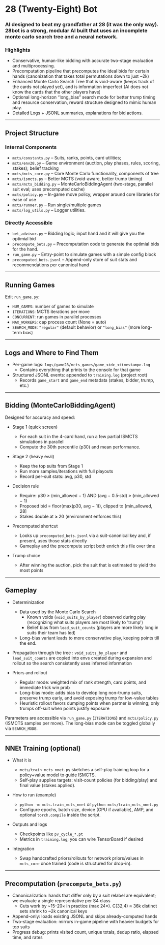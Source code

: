 # 28 (Twenty-Eight) Bot

### AI designed to beat my grandfather at 28 (it was the only way). 28bot is a strong, modular AI built that uses an incomplete monte carlo search tree and a neural network.

### Highlights
- Conservative, human-like bidding with accurate two-stage evaluation and multiprocessing.
- Precomputation pipeline that precomputes the ideal bids for certain hands (canonization that takes total permutations down to just ~2k)
- Enhanced Monte Carlo Search Tree that is void-aware (keeps track of the cards not played yet), and is information imperfect (AI does not know the cards that the other players have)
- Optional long-horizon “long_bias” search mode for better trump timing and resource conservation, reward structure designed to mimic human play.
- Detailed Logs + JSONL summaries, explanations for bid actions.
---


## Project Structure
### Internal Components
- `mcts/constants.py` – Suits, ranks, points, card utilities;
- `mcts/env28.py` – Game environment (auction, play phases, rules, scoring, stakes); belief tracking
- `mcts/mcts_core.py` – Core Monte Carlo functionality, components of tree
- `mcts/ismcts.py` – Better MCTS (void-aware, better trump timing)
- `mcts/mcts_bidding.py` – MonteCarloBiddingAgent (two-stage, parallel suit eval; uses precomputed cache)
- `mcts/policy.py` – In-game move policy, wrapper around core libraries for ease of use
- `mcts/runner.py` – Run single/multiple games
- `mcts/log_utils.py` – Logger utilities.

### Directly Accessible
- `bet_advisor.py` – Bidding logic; input hand and it will give you the optimial bid
- `precompute_bets.py` – Precomputation code to generate the optimial bids for the hand.
- `run_game.py` – Entry-point to simulate games with a simple config block
- `precomputed_bets.jsonl` – Append-only store of suit stats and recommendations per canonical hand
---

## Running Games
Edit `run_game.py`:
- `NUM_GAMES`: number of games to simulate
- `ITERATIONS`: MCTS iterations per move
- `CONCURRENT`: run games in parallel processes
- `MAX_WORKERS`: cap process count (None = auto)
- `SEARCH_MODE`: `"regular"` (default behavior) or  `"long_bias"` (more long-term bias)
---

## Logs and Where to Find Them
- Per-game logs: `logs/game28/mcts_games/game_<id>_<timestamp>.log`
  - Contains everything that prints to the console for that game
- Structured JSONL events: appended to `training.log` (project root)
  - Records `game_start` and `game_end` metadata (stakes, bidder, trump, etc.)
---

## Bidding (MonteCarloBiddingAgent)

Designed for accuracy and speed:

- Stage 1 (quick screen)
  - For each suit in the 4-card hand, run a few partial ISMCTS simulations in parallel
  - Compute the 30th percentile (p30) and mean performance.

- Stage 2 (heavy eval)
  - Keep the top suits from Stage 1
  - Run more samples/iterations with full playouts
  - Record per-suit stats: avg, p30, std

- Decision rule
  - Require: p30 ≥ (min_allowed − 1) AND (avg − 0.5·std) ≥ (min_allowed − 1)
  - Proposed bid = floor(max(p30, avg − 1)), clipped to [min_allowed, 28]
  - Stakes double at ≥ 20 (environment enforces this)

- Precomputed shortcut
  - Looks up `precomputed_bets.jsonl` via a suit-canonical key and, if present, uses those stats directly
  - Gameplay and the precompute script both enrich this file over time

- Trump choice
  - After winning the auction, pick the suit that is estimated to yield the most points
---

## Gameplay
- Determinization
  - Data used by the Monte Carlo Search
    - Known voids (`void_suits_by_player`) observed during play (recognizing what suits players are most likely to 'trump')
    - Belief bias from `lead_suit_counts` (players are more likely long in suits their team has led)
  - Long-bias variant leads to more conservative play, keeping points till the end.

- Propagation through the tree : `void_suits_by_player` and `lead_suit_counts` are copied into envs created during expansion and rollout so the search consistently uses inferred information

- Priors and rollout
  - Regular mode: weighted mix of rank strength, card points, and immediate trick win prob
  - Long-bias mode: adds bias to develop long non-trump suits, preserve trump early, and avoid exposing trump for low-value tables
  - Heuristic rollout favors dumping points when partner is winning; only trumps off-suit when points justify exposure

Parameters are accessible via `run_game.py` (`ITERATIONS`) and `mcts/policy.py` (ISMCTS samples per move). The long-bias mode can be toggled globally via `SEARCH_MODE`.

---

## NNEt Training (optional)

- What it is
  - `mcts/train_mcts_nnet.py` sketches a self-play training loop for a policy+value model to guide ISMCTS.
  - Self-play supplies targets: visit-count policies (for bidding/play) and final value (stakes applied).

- How to run (example)
  - `python -m mcts.train_mcts_nnet` or `python mcts/train_mcts_nnet.py`
  - Configure epochs, batch size, device (GPU if available), AMP, and optional `torch.compile` inside the script.

- Outputs and logs
  - Checkpoints like `pv_cycle_*.pt`
  - Metrics in `training.log`; you can wire TensorBoard if desired

- Integration
  - Swap handcrafted priors/rollouts for network priors/values in `mcts_core` once trained (code is structured for drop-in).

---

## Precomputation (`precompute_bets.py`)
- Canonicalization: hands that differ only by a suit relabel are equivalent; we evaluate a single representative per S4 class
  - Cuts work by ~15–20× in practice (max 24×). C(32,4) ≈ 36k distinct sets shrink to ~2k canonical keys
- Append-only: loads existing JSONL and skips already-computed hands
- Two-stage evaluation: mirrors in-game pipeline with heavier budgets for top suits
- Progress debug: prints visited count, unique totals, dedup ratio, elapsed time, and rates
